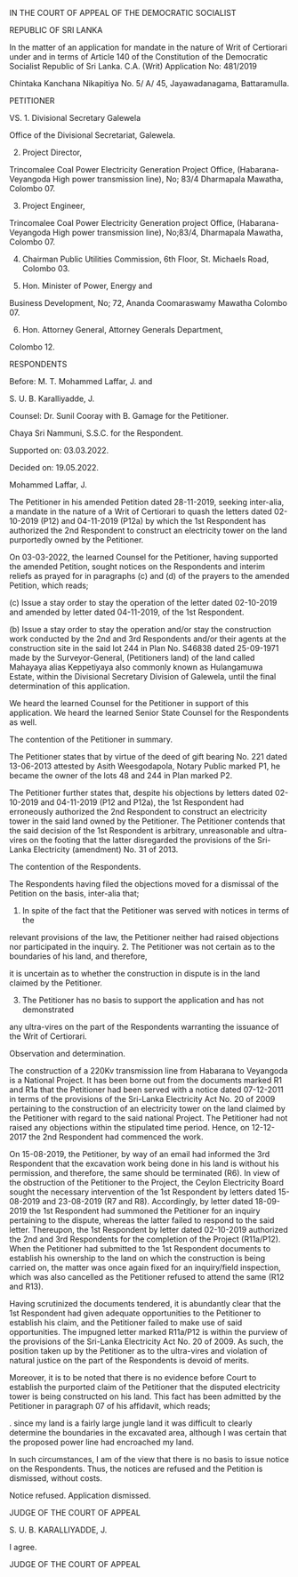 IN THE COURT OF APPEAL OF THE DEMOCRATIC SOCIALIST

REPUBLIC OF SRI LANKA

In the matter of an application for mandate in the nature of Writ of Certiorari under and in terms of Article 140 of the Constitution of the Democratic Socialist Republic of Sri Lanka. C.A. (Writ) Application No: 481/2019

Chintaka Kanchana Nikapitiya No. 5/ A/ 45, Jayawadanagama, Battaramulla.

PETITIONER

VS. 1. Divisional Secretary Galewela

Office of the Divisional Secretariat, Galewela.

2. Project Director,

Trincomalee Coal Power Electricity Generation Project Office, (Habarana-Veyangoda High power transmission line), No; 83/4 Dharmapala Mawatha, Colombo 07.

3. Project Engineer,

Trincomalee Coal Power Electricity Generation project Office, (Habarana-Veyangoda High power transmission line), No;83/4, Dharmapala Mawatha, Colombo 07.

4. Chairman Public Utilities Commission, 6th Floor, St. Michaels Road, Colombo 03.

5. Hon. Minister of Power, Energy and

Business Development, No; 72, Ananda Coomaraswamy Mawatha Colombo 07.

6. Hon. Attorney General, Attorney Generals Department,

Colombo 12.

RESPONDENTS

Before: M. T. Mohammed Laffar, J. and

S. U. B. Karalliyadde, J.

Counsel: Dr. Sunil Cooray with B. Gamage for the Petitioner.

Chaya Sri Nammuni, S.S.C. for the Respondent.

Supported on: 03.03.2022.

Decided on: 19.05.2022.

Mohammed Laffar, J.

The Petitioner in his amended Petition dated 28-11-2019, seeking inter-alia, a mandate in the nature of a Writ of Certiorari to quash the letters dated 02-10-2019 (P12) and 04-11-2019 (P12a) by which the 1st Respondent has authorized the 2nd Respondent to construct an electricity tower on the land purportedly owned by the Petitioner.

On 03-03-2022, the learned Counsel for the Petitioner, having supported the amended Petition, sought notices on the Respondents and interim reliefs as prayed for in paragraphs (c) and (d) of the prayers to the amended Petition, which reads;

(c) Issue a stay order to stay the operation of the letter dated 02-10-2019 and amended by letter dated 04-11-2019, of the 1st Respondent.

(b) Issue a stay order to stay the operation and/or stay the construction work conducted by the 2nd and 3rd Respondents and/or their agents at the construction site in the said lot 244 in Plan No. S46838 dated 25-09-1971 made by the Surveyor-General, (Petitioners land) of the land called Mahayaya alias Keppetiyaya also commonly known as Hulangamuwa Estate, within the Divisional Secretary Division of Galewela, until the final determination of this application.

We heard the learned Counsel for the Petitioner in support of this application. We heard the learned Senior State Counsel for the Respondents as well.

The contention of the Petitioner in summary.

The Petitioner states that by virtue of the deed of gift bearing No. 221 dated 13-06-2013 attested by Asith Weesgodapola, Notary Public marked P1, he became the owner of the lots 48 and 244 in Plan marked P2.

The Petitioner further states that, despite his objections by letters dated 02-10-2019 and 04-11-2019 (P12 and P12a), the 1st Respondent had erroneously authorized the 2nd Respondent to construct an electricity tower in the said land owned by the Petitioner. The Petitioner contends that the said decision of the 1st Respondent is arbitrary, unreasonable and ultra-vires on the footing that the latter disregarded the provisions of the Sri-Lanka Electricity (amendment) No. 31 of 2013.

The contention of the Respondents.

The Respondents having filed the objections moved for a dismissal of the Petition on the basis, inter-alia that;

1. In spite of the fact that the Petitioner was served with notices in terms of the

relevant provisions of the law, the Petitioner neither had raised objections nor participated in the inquiry. 2. The Petitioner was not certain as to the boundaries of his land, and therefore,

it is uncertain as to whether the construction in dispute is in the land claimed by the Petitioner.

3. The Petitioner has no basis to support the application and has not demonstrated

any ultra-vires on the part of the Respondents warranting the issuance of the Writ of Certiorari.

Observation and determination.

The construction of a 220Kv transmission line from Habarana to Veyangoda is a National Project. It has been borne out from the documents marked R1 and R1a that the Petitioner had been served with a notice dated 07-12-2011 in terms of the provisions of the Sri-Lanka Electricity Act No. 20 of 2009 pertaining to the construction of an electricity tower on the land claimed by the Petitioner with regard to the said national Project. The Petitioner had not raised any objections within the stipulated time period. Hence, on 12-12-2017 the 2nd Respondent had commenced the work.

On 15-08-2019, the Petitioner, by way of an email had informed the 3rd Respondent that the excavation work being done in his land is without his permission, and therefore, the same should be terminated (R6). In view of the obstruction of the Petitioner to the Project, the Ceylon Electricity Board sought the necessary intervention of the 1st Respondent by letters dated 15-08-2019 and 23-08-2019 (R7 and R8). Accordingly, by letter dated 18-09-2019 the 1st Respondent had summoned the Petitioner for an inquiry pertaining to the dispute, whereas the latter failed to respond to the said letter. Thereupon, the 1st Respondent by letter dated 02-10-2019 authorized the 2nd and 3rd Respondents for the completion of the Project (R11a/P12). When the Petitioner had submitted to the 1st Respondent documents to establish his ownership to the land on which the construction is being carried on, the matter was once again fixed for an inquiry/field inspection, which was also cancelled as the Petitioner refused to attend the same (R12 and R13).

Having scrutinized the documents tendered, it is abundantly clear that the 1st Respondent had given adequate opportunities to the Petitioner to establish his claim, and the Petitioner failed to make use of said opportunities. The impugned letter marked R11a/P12 is within the purview of the provisions of the Sri-Lanka Electricity Act No. 20 of 2009. As such, the position taken up by the Petitioner as to the ultra-vires and violation of natural justice on the part of the Respondents is devoid of merits.

Moreover, it is to be noted that there is no evidence before Court to establish the purported claim of the Petitioner that the disputed electricity tower is being constructed on his land. This fact has been admitted by the Petitioner in paragraph 07 of his affidavit, which reads;

. since my land is a fairly large jungle land it was difficult to clearly determine the boundaries in the excavated area, although I was certain that the proposed power line had encroached my land.

In such circumstances, I am of the view that there is no basis to issue notice on the Respondents. Thus, the notices are refused and the Petition is dismissed, without costs.

Notice refused. Application dismissed.

JUDGE OF THE COURT OF APPEAL

S. U. B. KARALLIYADDE, J.

I agree.

JUDGE OF THE COURT OF APPEAL